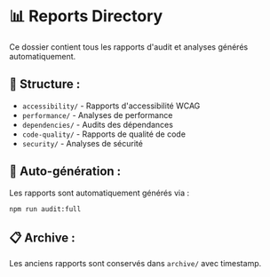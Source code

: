 # 📊 Reports Directory

Ce dossier contient tous les rapports d'audit et analyses générés automatiquement.

## 📁 Structure :
- `accessibility/` - Rapports d'accessibilité WCAG
- `performance/` - Analyses de performance
- `dependencies/` - Audits des dépendances
- `code-quality/` - Rapports de qualité de code
- `security/` - Analyses de sécurité

## 🔄 Auto-génération :
Les rapports sont automatiquement générés via :
```bash
npm run audit:full
```

## 📋 Archive :
Les anciens rapports sont conservés dans `archive/` avec timestamp.